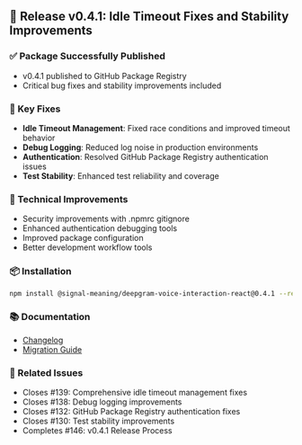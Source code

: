 ## 🚀 Release v0.4.1: Idle Timeout Fixes and Stability Improvements

### ✅ Package Successfully Published
- v0.4.1 published to GitHub Package Registry
- Critical bug fixes and stability improvements included

### 🐛 Key Fixes
- **Idle Timeout Management**: Fixed race conditions and improved timeout behavior
- **Debug Logging**: Reduced log noise in production environments  
- **Authentication**: Resolved GitHub Package Registry authentication issues
- **Test Stability**: Enhanced test reliability and coverage

### 🔧 Technical Improvements
- Security improvements with .npmrc gitignore
- Enhanced authentication debugging tools
- Improved package configuration
- Better development workflow tools

### 📦 Installation
```bash
npm install @signal-meaning/deepgram-voice-interaction-react@0.4.1 --registry https://npm.pkg.github.com
```

### 📚 Documentation
- [Changelog](docs/releases/v0.4.1/CHANGELOG.md)
- [Migration Guide](docs/releases/v0.4.1/MIGRATION.md)

### 🔗 Related Issues
- Closes #139: Comprehensive idle timeout management fixes
- Closes #138: Debug logging improvements
- Closes #132: GitHub Package Registry authentication fixes
- Closes #130: Test stability improvements
- Completes #146: v0.4.1 Release Process
